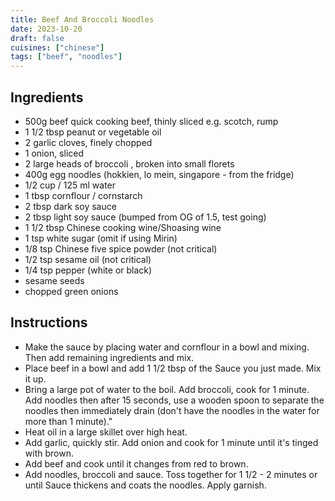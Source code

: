 ```yaml
---
title: Beef And Broccoli Noodles
date: 2023-10-20
draft: false
cuisines: ["chinese"]
tags: ["beef", "noodles"]
---
```


## Ingredients
- 500g beef quick cooking beef, thinly sliced e.g. scotch, rump
- 1 1/2 tbsp peanut or vegetable oil
- 2 garlic cloves, finely chopped
- 1 onion, sliced
- 2 large heads of broccoli , broken into small florets
- 400g egg noodles (hokkien, lo mein, singapore - from the fridge)
- 1/2 cup / 125 ml water
- 1 tbsp cornflour / cornstarch
- 2 tbsp dark soy sauce
- 2 tbsp light soy sauce (bumped from OG of 1.5, test going)
- 1 1/2 tbsp Chinese cooking wine/Shoasing wine
- 1 tsp white sugar (omit if using Mirin)
- 1/8 tsp Chinese five spice powder (not critical)
- 1/2 tsp sesame oil (not critical)
- 1/4 tsp pepper (white or black)
- sesame seeds
- chopped green onions

## Instructions
- Make the sauce by placing water and cornflour in a bowl and mixing. Then add remaining ingredients and mix.
- Place beef in a bowl and add 1 1/2 tbsp of the Sauce you just made. Mix it up.
- Bring a large pot of water to the boil. Add broccoli, cook for 1 minute. Add noodles then after 15 seconds, use a wooden spoon to separate the noodles then immediately drain (don't have the noodles in the water for more than 1 minute)."
- Heat oil in a large skillet over high heat.
- Add garlic, quickly stir. Add onion and cook for 1 minute until it's tinged with brown.
- Add beef and cook until it changes from red to brown.
- Add noodles, broccoli and sauce. Toss together for 1 1/2 - 2 minutes or until Sauce thickens and coats the noodles. Apply garnish.

